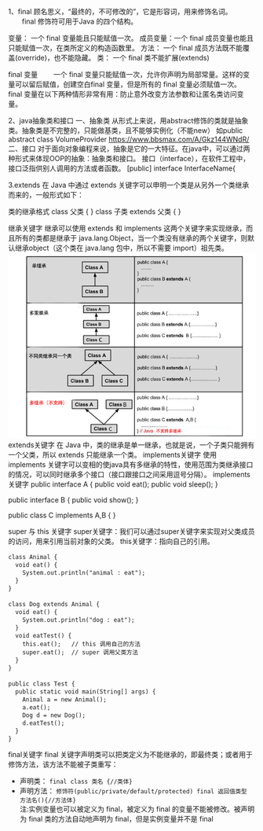 1、final 顾名思义，“最终的，不可修改的”，它是形容词，用来修饰名词。
　　final 修饰符可用于Java 的四个结构。

变量：     一个 final 变量能且只能赋值一次。
成员变量：一个 final 成员变量也能且只能赋值一次，在类所定义的构造函数里。
方法：     一个 final 成员方法既不能覆盖(override)，也不能隐藏。
类：        一个 final 类不能扩展(extends)

final 变量
　　一个 final 变量只能赋值一次，允许你声明为局部常量。这样的变量可以留后赋值，创建空白final 变量，但是所有的 final 变量必须赋值一次。
    final 变量在以下两种情形非常有用：防止意外改变方法参数和让匿名类访问变量。

2、java抽象类和接口
一、抽象类
从形式上来说，用abstract修饰的类就是抽象类。抽象类是不完整的，只能做基类，且不能够实例化（不能new） 
如public abstract class VolumeProvider
https://www.bbsmax.com/A/Gkz144WNdR/
二、接口
对于面向对象编程来说，抽象是它的一大特征。在java中，可以通过两种形式来体现OOP的抽象：抽象类和接口。
接口（interface），在软件工程中，接口泛指供别人调用的方法或者函数。
[public] interface InterfaceName{

3.extends
在 Java 中通过 extends 关键字可以申明一个类是从另外一个类继承而来的，一般形式如下：

类的继承格式
class 父类 {
}
class 子类 extends 父类 {
}

继承关键字
继承可以使用 extends 和 implements 这两个关键字来实现继承，而且所有的类都是继承于 java.lang.Object，当一个类没有继承的两个关键字，则默认继承object（这个类在 java.lang 包中，所以不需要 import）祖先类。
![图1](https://github.com/hey-monster/hello-world/blob/master/image/java/types_of_inheritance-1.png)
extends关键字
在 Java 中，类的继承是单一继承，也就是说，一个子类只能拥有一个父类，所以 extends 只能继承一个类。
implements关键字
使用 implements 关键字可以变相的使java具有多继承的特性，使用范围为类继承接口的情况，可以同时继承多个接口（接口跟接口之间采用逗号分隔）。
implements 关键字
public interface A {
    public void eat();
    public void sleep();
}
 
public interface B {
    public void show();
}
 
public class C implements A,B {
}

super 与 this 关键字
super关键字：我们可以通过super关键字来实现对父类成员的访问，用来引用当前对象的父类。
this关键字：指向自己的引用。
```
class Animal {
  void eat() {
    System.out.println("animal : eat");
  }
}
 
class Dog extends Animal {
  void eat() {
    System.out.println("dog : eat");
  }
  void eatTest() {
    this.eat();   // this 调用自己的方法
    super.eat();  // super 调用父类方法
  }
}
 
public class Test {
  public static void main(String[] args) {
    Animal a = new Animal();
    a.eat();
    Dog d = new Dog();
    d.eatTest();
  }
}
```
final关键字
final 关键字声明类可以把类定义为不能继承的，即最终类；或者用于修饰方法，该方法不能被子类重写：
* 声明类：
`final class 类名 {//类体}`
* 声明方法：
`修饰符(public/private/default/protected) final 返回值类型 方法名(){//方法体}` <br>
注:实例变量也可以被定义为 final，被定义为 final 的变量不能被修改。被声明为 final 类的方法自动地声明为 final，但是实例变量并不是 final
